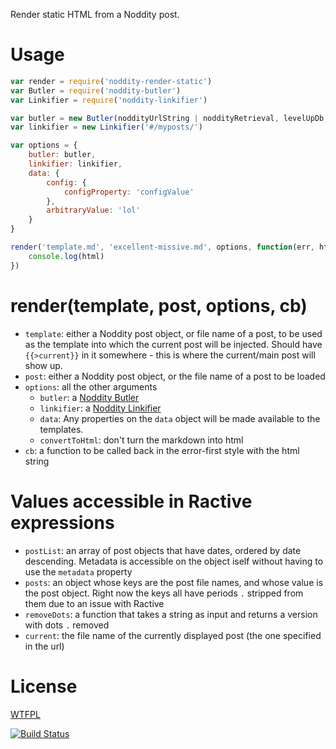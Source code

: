 
Render static HTML from a Noddity post.

# Usage

```js
var render = require('noddity-render-static')
var Butler = require('noddity-butler')
var Linkifier = require('noddity-linkifier')

var butler = new Butler(noddityUrlString | noddityRetrieval, levelUpDb, [options])
var linkifier = new Linkifier('#/myposts/')

var options = {
	butler: butler,
	linkifier: linkifier,
	data: {
		config: {
			configProperty: 'configValue'
		},
		arbitraryValue: 'lol'
	}
}

render('template.md', 'excellent-missive.md', options, function(err, html) {
	console.log(html)
})

```

# render(template, post, options, cb)

- `template`: either a Noddity post object, or file name of a post, to be used as the template into which the current post will be injected.  Should have `{{>current}}` in it somewhere - this is where the current/main post will show up.
- `post`: either a Noddity post object, or the file name of a post to be loaded
- `options`: all the other arguments
	- `butler`: a [Noddity Butler](https://www.npmjs.com/package/noddity-butler)
	- `linkifier`: a [Noddity Linkifier](https://www.npmjs.com/package/noddity-linkifier)
	- `data`: Any properties on the `data` object will be made available to the templates.
	- `convertToHtml`: don't turn the markdown into html
- `cb`: a function to be called back in the error-first style with the html string

# Values accessible in Ractive expressions

- `postList`: an array of post objects that have dates, ordered by date descending.  Metadata is accessible on the object iself without having to use the `metadata` property
- `posts`: an object whose keys are the post file names, and whose value is the post object.  Right now the keys all have periods `.` stripped from them due to an issue with Ractive
- `removeDots`: a function that takes a string as input and returns a version with dots `.` removed
- `current`: the file name of the currently displayed post (the one specified in the url)

# License

[WTFPL](http://wtfpl2.com)

[![Build Status](https://travis-ci.org/TehShrike/noddity-render-static.svg)](https://travis-ci.org/TehShrike/noddity-render-static)
